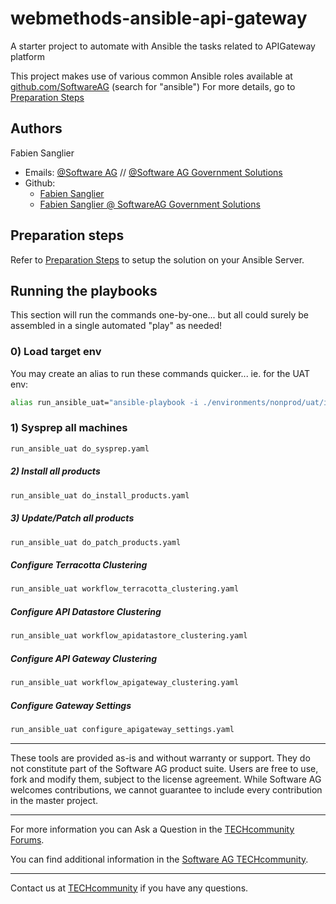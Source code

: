 # webmethods-ansible-api-gateway
A starter project to automate with Ansible the tasks related to APIGateway platform

This project makes use of various common Ansible roles available at [github.com/SoftwareAG](https://github.com/SoftwareAG) (search for "ansible")
For more details, go to [Preparation Steps](./README_Preps.md)

## Authors

Fabien Sanglier
- Emails: [@Software AG](mailto:fabien.sanglier@softwareag.com) // [@Software AG Government Solutions](mailto:fabien.sanglier@softwareaggov.com)
- Github: 
  - [Fabien Sanglier](https://github.com/lanimall)
  - [Fabien Sanglier @ SoftwareAG Government Solutions](https://github.com/fabien-sanglier-saggs)

## Preparation steps

Refer to [Preparation Steps](./README_Preps.md) to setup the solution on your Ansible Server.

## Running the playbooks

This section will run the commands one-by-one... but all could surely be assembled in a single automated "play" as needed!

### 0) Load target env

You may create an alias to run these commands quicker...
ie. for the UAT env:

```bash
alias run_ansible_uat="ansible-playbook -i ./environments/nonprod/uat/inventory --vault-password-file $HOME/ansible_pass
```


### 1) Sysprep all machines

```bash
run_ansible_uat do_sysprep.yaml
```

##### 2) Install all products

```bash
run_ansible_uat do_install_products.yaml
```

##### 3) Update/Patch all products

```bash
run_ansible_uat do_patch_products.yaml
```

##### Configure Terracotta Clustering

```bash
run_ansible_uat workflow_terracotta_clustering.yaml
```

##### Configure API Datastore Clustering

```bash
run_ansible_uat workflow_apidatastore_clustering.yaml
```

##### Configure API Gateway Clustering

```bash
run_ansible_uat workflow_apigateway_clustering.yaml
```

##### Configure Gateway Settings 

```bash
run_ansible_uat configure_apigateway_settings.yaml
```


______________________
These tools are provided as-is and without warranty or support. They do not constitute part of the Software AG product suite. Users are free to use, fork and modify them, subject to the license agreement. While Software AG welcomes contributions, we cannot guarantee to include every contribution in the master project.
_____________
For more information you can Ask a Question in the [TECHcommunity Forums](http://tech.forums.softwareag.com/techjforum/forums/list.page?product=webmethods).

You can find additional information in the [Software AG TECHcommunity](http://techcommunity.softwareag.com/home/-/product/name/webmethods).
_____________
Contact us at [TECHcommunity](mailto:technologycommunity@softwareag.com?subject=Github/SoftwareAG) if you have any questions.
